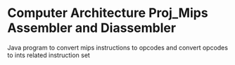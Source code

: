 # Computer Architecture Proj_Mips Assembler and Diassembler
 Java program to convert mips instructions to opcodes and convert opcodes to ints related instruction set
